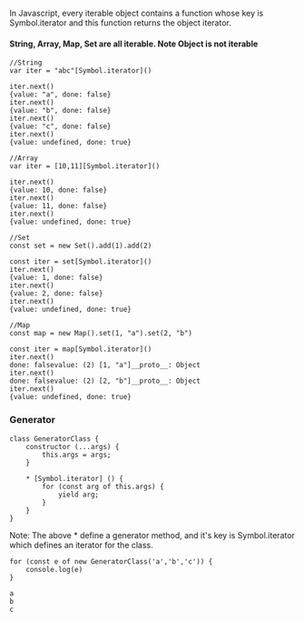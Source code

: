 In Javascript, every iterable object contains a function whose key is Symbol.iterator and this function returns the object iterator.

#### String, Array, Map, Set are all iterable. Note Object is not iterable

    //String
    var iter = "abc"[Symbol.iterator]()
    
    iter.next()
    {value: "a", done: false}
    iter.next()
    {value: "b", done: false}
    iter.next()
    {value: "c", done: false}
    iter.next()
    {value: undefined, done: true}
    
    //Array
    var iter = [10,11][Symbol.iterator]()

    iter.next()
    {value: 10, done: false}
    iter.next()
    {value: 11, done: false}
    iter.next()
    {value: undefined, done: true}
    
    //Set
    const set = new Set().add(1).add(2)

    const iter = set[Symbol.iterator]()
    iter.next()
    {value: 1, done: false}
    iter.next()
    {value: 2, done: false}
    iter.next()
    {value: undefined, done: true}
    
    //Map
    const map = new Map().set(1, "a").set(2, "b")

    const iter = map[Symbol.iterator]()
    iter.next()
    done: falsevalue: (2) [1, "a"]__proto__: Object
    iter.next()
    done: falsevalue: (2) [2, "b"]__proto__: Object
    iter.next()
    {value: undefined, done: true}
    
    
### Generator

    class GeneratorClass {
        constructor (...args) {
            this.args = args;
        }
    
        * [Symbol.iterator] () {
            for (const arg of this.args) {
                yield arg; 
            }
        }
    }

Note: The above * define a generator method, and it's key is Symbol.iterator which defines an iterator for the class.

    for (const e of new GeneratorClass('a','b','c')) {
        console.log(e)
    }
    
    a
    b
    c


